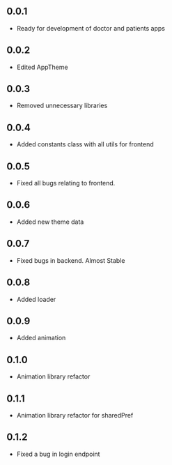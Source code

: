 ## 0.0.1
* Ready for development of doctor and patients apps

## 0.0.2
* Edited AppTheme

## 0.0.3
* Removed unnecessary libraries

## 0.0.4
* Added constants class with all utils for frontend

## 0.0.5
* Fixed all bugs relating to frontend. 

## 0.0.6
* Added new theme data

## 0.0.7
* Fixed bugs in backend. Almost Stable

## 0.0.8
* Added loader

## 0.0.9
* Added animation

## 0.1.0
* Animation library refactor

## 0.1.1
* Animation library refactor for sharedPref

## 0.1.2
* Fixed a bug in login endpoint
